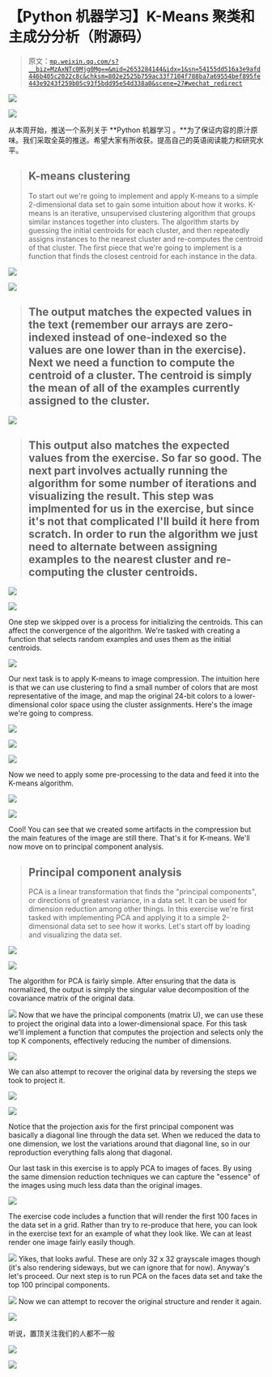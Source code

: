 # 【Python 机器学习】K-Means 聚类和主成分分析（附源码）

> 原文：[`mp.weixin.qq.com/s?__biz=MzAxNTc0Mjg0Mg==&mid=2653284144&idx=1&sn=54155dd516a3e9afd446b405c2022c8c&chksm=802e2525b759ac33f7104f788ba7a69554bef895fe443e9243f259b05c93f5bdd95e54d338a0&scene=27#wechat_redirect`](http://mp.weixin.qq.com/s?__biz=MzAxNTc0Mjg0Mg==&mid=2653284144&idx=1&sn=54155dd516a3e9afd446b405c2022c8c&chksm=802e2525b759ac33f7104f788ba7a69554bef895fe443e9243f259b05c93f5bdd95e54d338a0&scene=27#wechat_redirect)

![](img/debb245d3f693231643f9c3c1073f5f4.png)

![](img/056c5277ac60a76017241e9eb351ac43.png)

从本周开始，推送一个系列关于 **Python 机器学习 。**为了保证内容的原汁原味。我们采取全英的推送。希望大家有所收获。提高自己的英语阅读能力和研究水平。

> ## **K-means clustering**
> 
> To start out we're going to implement and apply K-means to a simple 2-dimensional data set to gain some intuition about how it works. K-means is an iterative, unsupervised clustering algorithm that groups similar instances together into clusters. The algorithm starts by guessing the initial centroids for each cluster, and then repeatedly assigns instances to the nearest cluster and re-computes the centroid of that cluster. The first piece that we're going to implement is a function that finds the closest centroid for each instance in the data.

![](img/f402c1fe1498f024ca01c425e62d4e1e.png)

![](img/b989e29f160a79e471ffb5b5abdab561.png)

> ## The output matches the expected values in the text (remember our arrays are zero-indexed instead of one-indexed so the values are one lower than in the exercise). Next we need a function to compute the centroid of a cluster. The centroid is simply the mean of all of the examples currently assigned to the cluster.

![](img/a88372a5890c8f4574a5165f1ceab109.png)

> ## This output also matches the expected values from the exercise. So far so good. The next part involves actually running the algorithm for some number of iterations and visualizing the result. This step was implmented for us in the exercise, but since it's not that complicated I'll build it here from scratch. In order to run the algorithm we just need to alternate between assigning examples to the nearest cluster and re-computing the cluster centroids.

![](img/627c4927b73a1d638181159e85630d0e.png)

![](img/10018324982ebf64217648da1cb6c901.png)

One step we skipped over is a process for initializing the centroids. This can affect the convergence of the algorithm. We're tasked with creating a function that selects random examples and uses them as the initial centroids.

![](img/4fec311feb7e570904164d24bc837c91.png)

Our next task is to apply K-means to image compression. The intuition here is that we can use clustering to find a small number of colors that are most representative of the image, and map the original 24-bit colors to a lower-dimensional color space using the cluster assignments. Here's the image we're going to compress.

![](img/7b04be29bfb6caba5e053508fc75fc54.png) 

![](img/b118609c31a6ab4adf654f836ada894c.png) 

![](img/f58edd8bbe8dc10adff58b48356cc001.png)

Now we need to apply some pre-processing to the data and feed it into the K-means algorithm.

![](img/9bca3807036f280f8f4c8e6c32f3b7ff.png) 

![](img/791e7ad6c6bd9f08b553606c4e83c01e.png) 

Cool! You can see that we created some artifacts in the compression but the main features of the image are still there. That's it for K-means. We'll now move on to principal component analysis.

> ## **Principal component analysis**
> 
> PCA is a linear transformation that finds the "principal components", or directions of greatest variance, in a data set. It can be used for dimension reduction among other things. In this exercise we're first tasked with implementing PCA and applying it to a simple 2-dimensional data set to see how it works. Let's start off by loading and visualizing the data set.

![](img/120590fa81f48e7668e30d0a61223985.png)

![](img/5a19caf7999f4026679c007bc3b4f810.png)

The algorithm for PCA is fairly simple. After ensuring that the data is normalized, the output is simply the singular value decomposition of the covariance matrix of the original data.

![](img/71a24588d45105b03c1993dbfae7a929.png)
Now that we have the principal components (matrix U), we can use these to project the original data into a lower-dimensional space. For this task we'll implement a function that computes the projection and selects only the top K components, effectively reducing the number of dimensions.

![](img/7d1cf8f5f7f21813cbd5aac759af3381.png) 

We can also attempt to recover the original data by reversing the steps we took to project it. 

![](img/39b0a21715abe1dfaa601e42d0c624c8.png)

![](img/fab519f1513f87c628de0dc575a6caf2.png)

Notice that the projection axis for the first principal component was basically a diagonal line through the data set. When we reduced the data to one dimension, we lost the variations around that diagonal line, so in our reproduction everything falls along that diagonal.

Our last task in this exercise is to apply PCA to images of faces. By using the same dimension reduction techniques we can capture the "essence" of the images using much less data than the original images.

![](img/f98b3877be70e1c82d7c663f74abcee6.png)

The exercise code includes a function that will render the first 100 faces in the data set in a grid. Rather than try to re-produce that here, you can look in the exercise text for an example of what they look like. We can at least render one image fairly easily though.

![](img/384a7bc3cd5fbf043867f379d3116caf.png)
Yikes, that looks awful. These are only 32 x 32 grayscale images though (it's also rendering sideways, but we can ignore that for now). Anyway's let's proceed. Our next step is to run PCA on the faces data set and take the top 100 principal components.

![](img/5f93ae0802086ba9f0dcca4318211674.png) Now we can attempt to recover the original structure and render it again.

![](img/d5b254425fb5ffcdb3a2af73517c0ebf.png) 

听说，置顶关注我们的人都不一般

![](img/74c285b465d1c5684165b6d5f0ebcd06.png)

**![](img/40429cd849aaf6f87544f9c00f4f92ad.png)**